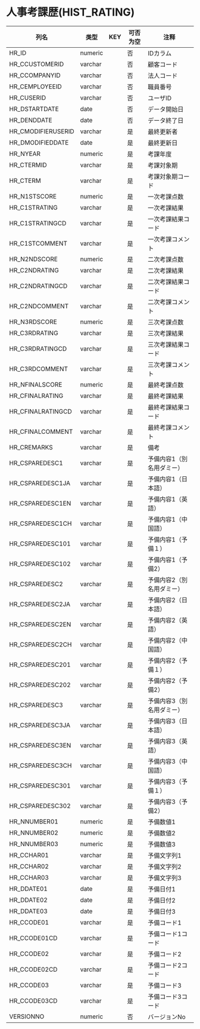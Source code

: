 # 人事考課歴(HIST_RATING)
| 列名   | 类型   | KEY  | 可否为空 | 注释   |
| ---- | ---- | ---- | ---- | ---- |
|HR_ID|numeric||否|IDカラム  |
|HR_CCUSTOMERID|varchar||否|顧客コード|
|HR_CCOMPANYID|varchar||否|法人コード|
|HR_CEMPLOYEEID|varchar||否|職員番号|
|HR_CUSERID|varchar||否|ユーザID|
|HR_DSTARTDATE|date||否|データ開始日|
|HR_DENDDATE|date||否|データ終了日|
|HR_CMODIFIERUSERID|varchar||是|最終更新者|
|HR_DMODIFIEDDATE|date||是|最終更新日|
|HR_NYEAR|numeric||是|考課年度|
|HR_CTERMID|varchar||是|考課対象期|
|HR_CTERM|varchar||是|考課対象期コード|
|HR_N1STSCORE|numeric||是|一次考課点数|
|HR_C1STRATING|varchar||是|一次考課結果|
|HR_C1STRATINGCD|varchar||是|一次考課結果コード|
|HR_C1STCOMMENT|varchar||是|一次考課コメント|
|HR_N2NDSCORE|numeric||是|二次考課点数|
|HR_C2NDRATING|varchar||是|二次考課結果|
|HR_C2NDRATINGCD|varchar||是|二次考課結果コード|
|HR_C2NDCOMMENT|varchar||是|二次考課コメント|
|HR_N3RDSCORE|numeric||是|三次考課点数|
|HR_C3RDRATING|varchar||是|三次考課結果|
|HR_C3RDRATINGCD|varchar||是|三次考課結果コード|
|HR_C3RDCOMMENT|varchar||是|三次考課コメント|
|HR_NFINALSCORE|numeric||是|最終考課点数|
|HR_CFINALRATING|varchar||是|最終考課結果|
|HR_CFINALRATINGCD|varchar||是|最終考課結果コード|
|HR_CFINALCOMMENT|varchar||是|最終考課コメント|
|HR_CREMARKS|varchar||是|備考|
|HR_CSPAREDESC1|varchar||是|予備内容1（別名用ダミー）|
|HR_CSPAREDESC1JA|varchar||是|予備内容1（日本語）|
|HR_CSPAREDESC1EN|varchar||是|予備内容1（英語）|
|HR_CSPAREDESC1CH|varchar||是|予備内容1（中国語）|
|HR_CSPAREDESC101|varchar||是|予備内容1（予備１）|
|HR_CSPAREDESC102|varchar||是|予備内容1（予備2）|
|HR_CSPAREDESC2|varchar||是|予備内容2（別名用ダミー）|
|HR_CSPAREDESC2JA|varchar||是|予備内容2（日本語）|
|HR_CSPAREDESC2EN|varchar||是|予備内容2（英語）|
|HR_CSPAREDESC2CH|varchar||是|予備内容2（中国語）|
|HR_CSPAREDESC201|varchar||是|予備内容2（予備１）|
|HR_CSPAREDESC202|varchar||是|予備内容2（予備2）|
|HR_CSPAREDESC3|varchar||是|予備内容3（別名用ダミー）|
|HR_CSPAREDESC3JA|varchar||是|予備内容3（日本語）|
|HR_CSPAREDESC3EN|varchar||是|予備内容3（英語）|
|HR_CSPAREDESC3CH|varchar||是|予備内容3（中国語）|
|HR_CSPAREDESC301|varchar||是|予備内容3（予備１）|
|HR_CSPAREDESC302|varchar||是|予備内容3（予備2）|
|HR_NNUMBER01|numeric||是|予備数値1|
|HR_NNUMBER02|numeric||是|予備数値2|
|HR_NNUMBER03|numeric||是|予備数値3|
|HR_CCHAR01|varchar||是|予備文字列1|
|HR_CCHAR02|varchar||是|予備文字列2|
|HR_CCHAR03|varchar||是|予備文字列3|
|HR_DDATE01|date||是|予備日付1|
|HR_DDATE02|date||是|予備日付2|
|HR_DDATE03|date||是|予備日付3|
|HR_CCODE01|varchar||是|予備コード1|
|HR_CCODE01CD|varchar||是|予備コード1コード|
|HR_CCODE02|varchar||是|予備コード2|
|HR_CCODE02CD|varchar||是|予備コード2コード|
|HR_CCODE03|varchar||是|予備コード3|
|HR_CCODE03CD|varchar||是|予備コード3コード|
|VERSIONNO|numeric||否|バージョンNo  |
